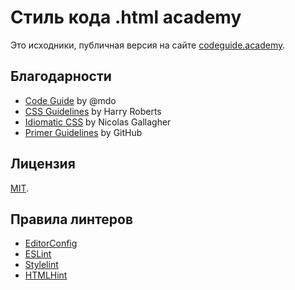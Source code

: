 # Стиль кода .html academy

Это исходники, публичная версия на сайте [codeguide.academy](https://codeguide.academy/).

## Благодарности

* [Code Guide](http://codeguide.co) by @mdo
* [CSS Guidelines](http://cssguidelin.es) by Harry Roberts
* [Idiomatic CSS](https://github.com/necolas/idiomatic-css) by Nicolas Gallagher
* [Primer Guidelines](https://primer.style/css/) by GitHub

## Лицензия

[MIT](./License.md).

## Правила линтеров

* [EditorConfig](.editorconfig)
* [ESLint](https://github.com/htmlacademy/eslint-config-htmlacademy)
* [Stylelint](https://github.com/htmlacademy/stylelint-config-htmlacademy)
* [HTMLHint](https://github.com/htmlacademy/htmlhint-config-htmlacademy)
